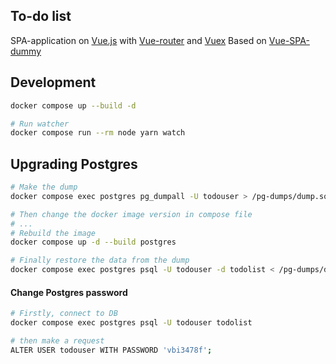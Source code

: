 ## To-do list
SPA-application on [Vue.js](https://vuejs.org/v2/guide/) 
with [Vue-router](https://router.vuejs.org/) and [Vuex](https://vuex.vuejs.org)
Based on [Vue-SPA-dummy](https://github.com/downtest/vue-spa-template)

## Development
```bash
docker compose up --build -d

# Run watcher
docker compose run --rm node yarn watch
```

## Upgrading Postgres
```bash
# Make the dump
docker compose exec postgres pg_dumpall -U todouser > /pg-dumps/dump.sql

# Then change the docker image version in compose file
# ...
# Rebuild the image
docker compose up -d --build postgres

# Finally restore the data from the dump
docker compose exec postgres psql -U todouser -d todolist < /pg-dumps/dump.sql
```

#### Change Postgres password
```bash
# Firstly, connect to DB
docker compose exec postgres psql -U todouser todolist

# then make a request
ALTER USER todouser WITH PASSWORD 'vbi3478f';
```